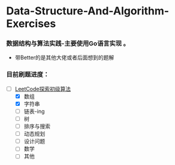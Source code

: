 # Data-Structure-And-Algorithm-Exercises

### 数据结构与算法实践-主要使用Go语言实现 。

* 带Better的是其他大佬或者后面想到的题解



### 目前刷题进度：

- [ ] [LeetCode探索初级算法](https://leetcode-cn.com/explore/interview/card/top-interview-questions-easy)
  - [x] 数组
  - [x] 字符串
  - [ ] 链表-ing
  - [ ] 树
  - [ ] 排序与搜索
  - [ ] 动态规划
  - [ ] 设计问题
  - [ ] 数学
  - [ ] 其他